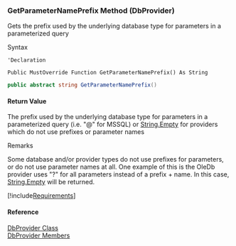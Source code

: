 ﻿### GetParameterNamePrefix Method (DbProvider)

Gets the prefix used by the underlying database type for parameters in a parameterized query

Syntax

```vbnet
'Declaration

Public MustOverride Function GetParameterNamePrefix() As String
```

```csharp
public abstract string GetParameterNamePrefix()
```

#### Return Value

The prefix used by the underlying database type for parameters in a parameterized query (i.e. "@" for MSSQL) or [String.Empty](ms-help://MS.NETFrameworkSDKv1.1/cpref/html/frlrfSystemStringClassEmptyTopic.htm) for providers which do not use prefixes or parameter names

Remarks

Some database and/or provider types do not use prefixes for parameters, or do not use parameter names at all. One example of this is the OleDb provider uses "?" for all parameters instead of a prefix + name. In this case, [String.Empty](ms-help://MS.NETFrameworkSDKv1.1/cpref/html/frlrfSystemStringClassEmptyTopic.htm) will be returned.

[!include[Requirements](../partials/requirements.md)]

#### Reference

[DbProvider Class](FChoice.Common~FChoice.Common.Data.DbProvider.md)  
[DbProvider Members](FChoice.Common~FChoice.Common.Data.DbProvider_members.md)